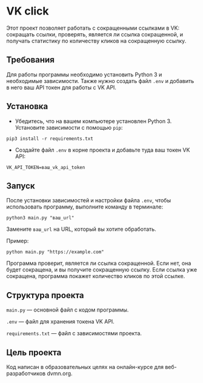 # VK click

Этот проект позволяет работать с сокращенными ссылками в VK: сокращать ссылки, проверять, является ли ссылка сокращенной, и получать статистику по количеству кликов на сокращенную ссылку.

## Требования

Для работы программы необходимо установить Python 3 и необходимые зависимости. Также нужно создать файл `.env` и добавить в него ваш API токен для работы с VK API.

## Установка

- Убедитесь, что на вашем компьютере установлен Python 3.
Установите зависимости с помощью `pip`:

`pip3 install -r requirements.txt`

- Создайте файл `.env` в корне проекта и добавьте туда ваш токен VK API:

`VK_API_TOKEN=ваш_vk_api_token`

## Запуск

После установки зависимостей и настройки файла `.env`, чтобы использовать программу, выполните команду в терминале:

`python3 main.py "ваш_url"`

Замените `ваш_url` на URL, который вы хотите обработать.

Пример:

`python main.py "https://example.com"`

Программа проверит, является ли ссылка сокращенной. Если нет, она будет сокращена, и вы получите сокращенную ссылку. Если ссылка уже сокращена, программа покажет количество кликов по этой ссылке.

## Структура проекта

`main.py` — основной файл с кодом программы.

`.env` — файл для хранения токена VK API.

`requirements.txt` — файл с зависимостями проекта.

## Цель проекта

Код написан в образовательных целях на онлайн-курсе для веб-разработчиков dvmn.org.
